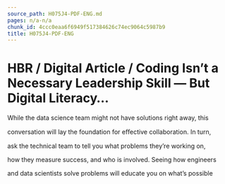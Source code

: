 ```yaml
---
source_path: H075J4-PDF-ENG.md
pages: n/a-n/a
chunk_id: 4ccc0eaa6f6949f517384626c74ec9064c5987b9
title: H075J4-PDF-ENG
---
```

# HBR / Digital Article / Coding Isn’t a Necessary Leadership Skill — But Digital Literacy…

While the data science team might not have solutions right away, this

conversation will lay the foundation for eﬀective collaboration. In turn,

ask the technical team to tell you what problems they’re working on,

how they measure success, and who is involved. Seeing how engineers

and data scientists solve problems will educate you on what’s possible
